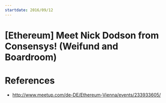 ```yaml
---
startdate: 2016/09/12
---
```

# [Ethereum] Meet Nick Dodson from Consensys! (Weifund and Boardroom)

# References
* http://www.meetup.com/de-DE/Ethereum-Vienna/events/233933605/
